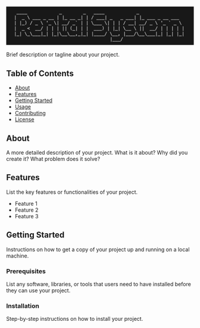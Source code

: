 <p>
  <img src="https://github.com/amirh-far/Rental-System/blob/main/readme-images/rental-sys.png"/>
</p>

Brief description or tagline about your project.

## Table of Contents

- [About](#about)
- [Features](#features)
- [Getting Started](#getting-started)
- [Usage](#usage)
- [Contributing](#contributing)
- [License](#license)

## About

A more detailed description of your project. What is it about? Why did you create it? What problem does it solve?

## Features

List the key features or functionalities of your project.

- Feature 1
- Feature 2
- Feature 3

## Getting Started

Instructions on how to get a copy of your project up and running on a local machine.

### Prerequisites

List any software, libraries, or tools that users need to have installed before they can use your project.


### Installation

Step-by-step instructions on how to install your project.


